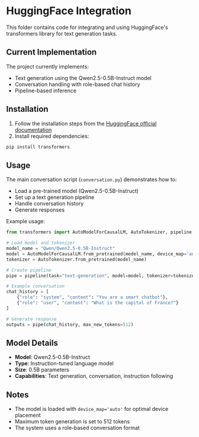 # HuggingFace Integration

This folder contains code for integrating and using HuggingFace's transformers library for text generation tasks.

## Current Implementation

The project currently implements:
- Text generation using the Qwen2.5-0.5B-Instruct model
- Conversation handling with role-based chat history
- Pipeline-based inference

## Installation

1. Follow the installation steps from the [HuggingFace official documentation](https://huggingface.co/docs/transformers/installation)
2. Install required dependencies:
```bash
pip install transformers
```

## Usage

The main conversation script (`conversation.py`) demonstrates how to:
- Load a pre-trained model (Qwen2.5-0.5B-Instruct)
- Set up a text generation pipeline
- Handle conversation history
- Generate responses

Example usage:
```python
from transformers import AutoModelForCausalLM, AutoTokenizer, pipeline

# Load model and tokenizer
model_name = "Qwen/Qwen2.5-0.5B-Instruct"
model = AutoModelForCausalLM.from_pretrained(model_name, device_map='auto')
tokenizer = AutoTokenizer.from_pretrained(model_name)

# Create pipeline
pipe = pipeline(task="text-generation", model=model, tokenizer=tokenizer)

# Example conversation
chat_history = [
    {"role": "system", "content": "You are a smart chatbot"},
    {"role": "user", "content": "What is the capital of France?"}
]

# Generate response
outputs = pipe(chat_history, max_new_tokens=512)
```

## Model Details

- **Model**: Qwen2.5-0.5B-Instruct
- **Type**: Instruction-tuned language model
- **Size**: 0.5B parameters
- **Capabilities**: Text generation, conversation, instruction following

## Notes

- The model is loaded with `device_map='auto'` for optimal device placement
- Maximum token generation is set to 512 tokens
- The system uses a role-based conversation format